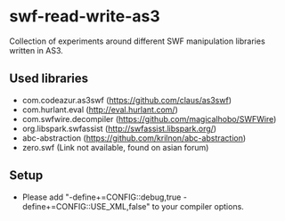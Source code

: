 swf-read-write-as3
==================

Collection of experiments around different SWF manipulation libraries written in AS3.

## Used libraries

- com.codeazur.as3swf (https://github.com/claus/as3swf)
- com.hurlant.eval (http://eval.hurlant.com/)
- com.swfwire.decompiler (https://github.com/magicalhobo/SWFWire)
- org.libspark.swfassist (http://swfassist.libspark.org/)
- abc-abstraction (https://github.com/krilnon/abc-abstraction)
- zero.swf (Link not available, found on asian forum)

## Setup

- Please add "-define+=CONFIG::debug,true -define+=CONFIG::USE_XML,false" to your compiler options.